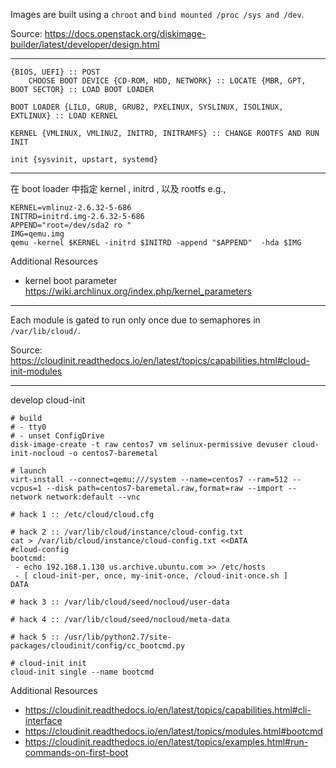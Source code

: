 Images are built using a `chroot` and `bind mounted /proc /sys and /dev`.

Source: https://docs.openstack.org/diskimage-builder/latest/developer/design.html

---

```
{BIOS, UEFI} :: POST
    CHOOSE BOOT DEVICE {CD-ROM, HDD, NETWORK} :: LOCATE {MBR, GPT, BOOT SECTOR} :: LOAD BOOT LOADER

BOOT LOADER {LILO, GRUB, GRUB2, PXELINUX, SYSLINUX, ISOLINUX, EXTLINUX} :: LOAD KERNEL

KERNEL {VMLINUX, VMLINUZ, INITRD, INITRAMFS} :: CHANGE ROOTFS AND RUN INIT

init {sysvinit, upstart, systemd}
```

---

在 boot loader 中指定 kernel , initrd , 以及 rootfs e.g.,

```
KERNEL=vmlinuz-2.6.32-5-686
INITRD=initrd.img-2.6.32-5-686
APPEND="root=/dev/sda2 ro "
IMG=qemu.img
qemu -kernel $KERNEL -initrd $INITRD -append "$APPEND"  -hda $IMG
```

Additional Resources

* kernel boot parameter https://wiki.archlinux.org/index.php/kernel_parameters

---

Each module is gated to run only once due to semaphores in `/var/lib/cloud/`.

Source: https://cloudinit.readthedocs.io/en/latest/topics/capabilities.html#cloud-init-modules

---

develop cloud-init

```
# build
# - tty0
# - unset ConfigDrive
disk-image-create -t raw centos7 vm selinux-permissive devuser cloud-init-nocloud -o centos7-baremetal

# launch
virt-install --connect=qemu:///system --name=centos7 --ram=512 --vcpus=1 --disk path=centos7-baremetal.raw,format=raw --import --network network:default --vnc

# hack 1 :: /etc/cloud/cloud.cfg

# hack 2 :: /var/lib/cloud/instance/cloud-config.txt
cat > /var/lib/cloud/instance/cloud-config.txt <<DATA
#cloud-config
bootcmd:
 - echo 192.168.1.130 us.archive.ubuntu.com >> /etc/hosts
 - [ cloud-init-per, once, my-init-once, /cloud-init-once.sh ]
DATA

# hack 3 :: /var/lib/cloud/seed/nocloud/user-data

# hack 4 :: /var/lib/cloud/seed/nocloud/meta-data

# hack 5 :: /usr/lib/python2.7/site-packages/cloudinit/config/cc_bootcmd.py

# cloud-init init
cloud-init single --name bootcmd
```

Additional Resources

* https://cloudinit.readthedocs.io/en/latest/topics/capabilities.html#cli-interface
* https://cloudinit.readthedocs.io/en/latest/topics/modules.html#bootcmd
* https://cloudinit.readthedocs.io/en/latest/topics/examples.html#run-commands-on-first-boot
